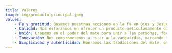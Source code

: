 ```yaml
---
title: Valores
image: img/producto-principal.jpeg
values: 
    - Fe y gratitud: Basamos nuestras acciones en la fe en Dios y Jesucristo, guiados por la gratitud hacia la vida y nuestro Creador.
    - Calidad: Nos esforzamos en ofrecer un producto meticulosamente diseñado, que refleje nuestra pasión y compromiso.
    - Unión: Creemos en el poder del mate para unir a las personas, fortaleciendo la amistad, el amor y la comunidad.
    - Innovación: Nos comprometemos a estar a la vanguardia, marcando tendencia en el mercado con productos únicos.
    - Simplicidad y autenticidad: Honramos las tradiciones del mate, ofreciendo un sabor que conecta con las raíces y emociones de cada consumidor.
---
```

